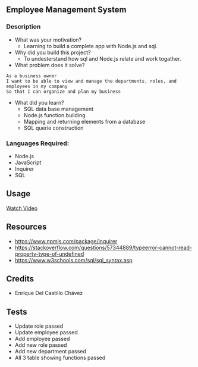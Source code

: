 ## Employee Management System
### Description
- What was your motivation?
  - Learning to build a complete app with Node.js and sql.
- Why did you build this project?  
  - To undesterstand how sql and Node.js relate and work togather.
- What problem does it solve?
```
As a business owner
I want to be able to view and manage the departments, roles, and employees in my company
So that I can organize and plan my business
```
- What did you learn?
  - SQL data base management
  - Node.js function building
  - Mapping and returning elements from a database
  - SQL querie construction

### Languages Required:
- Node.js
- JavaScript
- Inquirer
- SQL

## Usage

[Watch Video](https://drive.google.com/file/d/1csM8bVv5LATYuYcgW0sA0DeTs_TUIkbv/view)

## Resources
- https://www.npmjs.com/package/inquirer
- https://stackoverflow.com/questions/57344889/typeerror-cannot-read-property-type-of-undefined
- https://www.w3schools.com/sql/sql_syntax.asp


## Credits
- Enrique Del Castillo Chávez

## Tests
- Update role passed
- Update employee passed
- Add employee passed
- Add new role passed
- Add new department passed
- All 3 table showing functions passed
